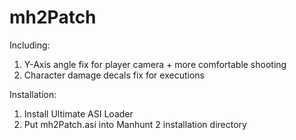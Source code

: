 # mh2Patch

Including:
1. Y-Axis angle fix for player camera + more comfortable shooting
2. Character damage decals fix for executions

Installation:
1. Install Ultimate ASI Loader
2. Put mh2Patch.asi into Manhunt 2 installation directory 
